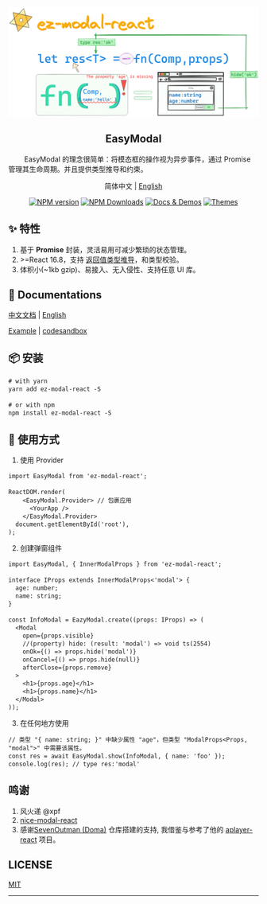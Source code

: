 ![ez-modal-scenario](assets/idea.png)

<p><h2 align='center'>EasyModal</h2></p>

<span style="margin-left:32px">​EasyModal</span> 的理念很简单：将模态框的操作视为异步事件，通过 Promise 管理其生命周期。并且提供类型推导和约束。

<p align='center'>简体中文 | <a href='./README.md'>English</a> </p>

<p align="center">
<a href="https://www.npmjs.com/package/ez-modal-react" target="__blank"><img src="https://img.shields.io/npm/v/ez-modal-react?color=2B90B6&label=" alt="NPM version"></a>
<a href="https://www.npmjs.com/package/ez-modal-react" target="__blank"><img alt="NPM Downloads" src="https://img.shields.io/npm/dm/ez-modal-react?color=349dbe&label="></a>
<a href="https://raotaohub.github.io/ez-modal-react-book/en-US" target="__blank"><img src="https://img.shields.io/static/v1?label=&message=docs&color=45b8cd" alt="Docs & Demos"></a>
<a href="https://raotaohub.github.io/ez-modal-react-book/en-US" target="__blank"><img src="https://img.shields.io/static/v1?label=&message=demos&color=4ec5d4" alt="Themes"></a>
</p>

## ✨ 特性

1. 基于 **Promise** 封装，灵活易用可减少繁琐的状态管理。
2. \>=React 16.8，支持 <a href="#typeinfer" title="使用返回值类型推导">返回值类型推导</a>，和类型校验。
3. 体积小(~1kb gzip)、易接入、无入侵性、支持任意 UI 库。

## 🔨 Documentations

[中文文档](https://raotaohub.github.io/ez-modal-react-book) | [English](https://raotaohub.github.io/ez-modal-react-book/en-US)

[Example](https://raotaohub.github.io/ez-modal-react-book/example) | [codesandbox](https://codesandbox.io/p/sandbox/confident-shape-rt7bzr?embed=1)

## 📦 安装

```shell
# with yarn
yarn add ez-modal-react -S

# or with npm
npm install ez-modal-react -S
```

## 🚀 使用方式

1. 使用 Provider

```tsx
import EasyModal from 'ez-modal-react';

ReactDOM.render(
    <EasyModal.Provider> // 包裹应用
      <YourApp />
    </EasyModal.Provider>
  document.getElementById('root'),
);
```

2. 创建弹窗组件

```tsx
import EasyModal, { InnerModalProps } from 'ez-modal-react';

interface IProps extends InnerModalProps<'modal'> {
  age: number;
  name: string;
}

const InfoModal = EazyModal.create((props: IProps) => (
  <Modal
    open={props.visible}
    //(property) hide: (result: 'modal') => void ts(2554)
    onOk={() => props.hide('modal')}
    onCancel={() => props.hide(null)}
    afterClose={props.remove}
  >
    <h1>{props.age}</h1>
    <h1>{props.name}</h1>
  </Modal>
));
```

3. 在任何地方使用

```tsx
// 类型 "{ name: string; }" 中缺少属性 "age"，但类型 "ModalProps<Props, "modal">" 中需要该属性。
const res = await EasyModal.show(InfoModal, { name: 'foo' });
console.log(res); // type res:'modal'
```

## 鸣谢

1. 风火递 @xpf
2. [nice-modal-react](https://github.com/eBay/nice-modal-react)
3. 感谢[SevenOutman (Doma)](https://github.com/SevenOutman) 仓库搭建的支持, 我借鉴与参考了他的 [aplayer-react](https://github.com/SevenOutman/aplayer-react) 项目。

## LICENSE

[MIT](https://github.com/raotaohub/ez-modal-react/blob/main/LICENSE)

---
